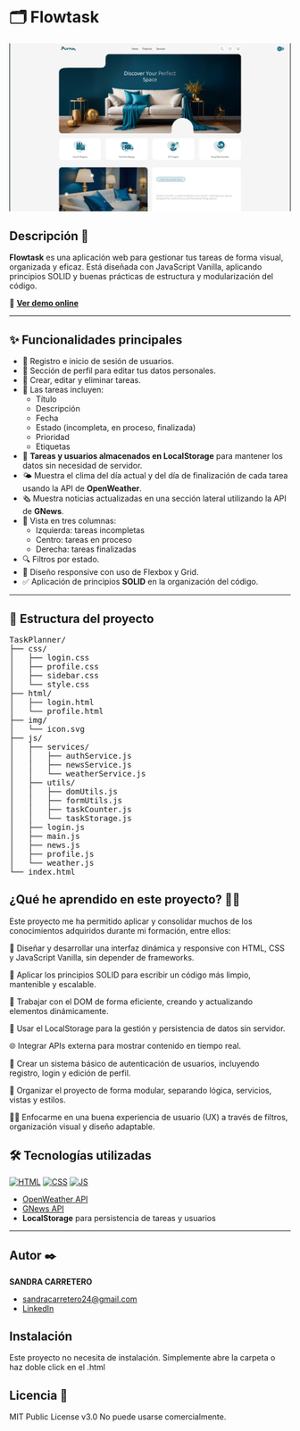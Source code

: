 # 🗂️ Flowtask
![Imagen del proyecto](https://github.com/SandraCarretero/ejercicio-final-maquetacion/blob/main/img/readme/furnih_landing.png)

## Descripción 📑

**Flowtask** es una aplicación web para gestionar tus tareas de forma visual, organizada y eficaz. Está diseñada con JavaScript Vanilla, aplicando principios SOLID y buenas prácticas de estructura y modularización del código.

🔗 **[Ver demo online](https://sandracarretero.github.io/TaskPlanner/html/login.html)**

---

## ✨ Funcionalidades principales

- 🔐 Registro e inicio de sesión de usuarios.
- 👤 Sección de perfil para editar tus datos personales.
- 📝 Crear, editar y eliminar tareas.
- 📅 Las tareas incluyen:
  - Título
  - Descripción
  - Fecha
  - Estado (incompleta, en proceso, finalizada)
  - Prioridad
  - Etiquetas
- 💾 **Tareas y usuarios almacenados en LocalStorage** para mantener los datos sin necesidad de servidor.
- 🌤️ Muestra el clima del día actual y del día de finalización de cada tarea usando la API de **OpenWeather**.
- 🗞️ Muestra noticias actualizadas en una sección lateral utilizando la API de **GNews**.
- 🧠 Vista en tres columnas:
  - Izquierda: tareas incompletas
  - Centro: tareas en proceso
  - Derecha: tareas finalizadas
- 🔍 Filtros por estado.
- 📱 Diseño responsive con uso de Flexbox y Grid.
- ✅ Aplicación de principios **SOLID** en la organización del código.

---

## 📁 Estructura del proyecto

<pre>
TaskPlanner/
├── css/
│   ├── login.css
│   ├── profile.css
│   ├── sidebar.css
│   └── style.css
├── html/
│   ├── login.html
│   └── profile.html
├── img/
│   └── icon.svg
├── js/
│   ├── services/
│   │   ├── authService.js
│   │   ├── newsService.js
│   │   └── weatherService.js
│   ├── utils/
│   │   ├── domUtils.js
│   │   ├── formUtils.js
│   │   ├── taskCounter.js
│   │   └── taskStorage.js
│   ├── login.js
│   ├── main.js
│   ├── news.js
│   ├── profile.js
│   └── weather.js
└── index.html
</pre>

## ¿Qué he aprendido en este proyecto? 🙇🏻

Este proyecto me ha permitido aplicar y consolidar muchos de los conocimientos adquiridos durante mi formación, entre ellos:

🧱 Diseñar y desarrollar una interfaz dinámica y responsive con HTML, CSS y JavaScript Vanilla, sin depender de frameworks.

🧠 Aplicar los principios SOLID para escribir un código más limpio, mantenible y escalable.

🧩 Trabajar con el DOM de forma eficiente, creando y actualizando elementos dinámicamente.

💾 Usar el LocalStorage para la gestión y persistencia de datos sin servidor.

🌐 Integrar APIs externa para mostrar contenido en tiempo real.

🔐 Crear un sistema básico de autenticación de usuarios, incluyendo registro, login y edición de perfil.

📂 Organizar el proyecto de forma modular, separando lógica, servicios, vistas y estilos.

🧑‍💻 Enfocarme en una buena experiencia de usuario (UX) a través de filtros, organización visual y diseño adaptable.

## 🛠️ Tecnologías utilizadas

[![HTML](https://img.shields.io/badge/HTML5-E34F26?style=for-the-badge&logo=html5&logoColor=white)](https://es.wikipedia.org/wiki/HTML5)
[![CSS](https://img.shields.io/badge/CSS3-1572B6?style=for-the-badge&logo=css3&logoColor=white)](https://es.wikipedia.org/wiki/CSS)
[![JS](https://shields.io/badge/JavaScript-F7DF1E?logo=JavaScript&logoColor=000&style=flat-square)](https://es.wikipedia.org/wiki/JavaScript)


- [OpenWeather API](https://openweathermap.org/)
- [GNews API](https://gnews.io/)
- **LocalStorage** para persistencia de tareas y usuarios

---

## Autor ✒️

**SANDRA CARRETERO**

- [sandracarretero24@gmail.com](sandracarretero24@gmail.com)
- [LinkedIn](https://www.linkedin.com/in/sandra-carretero-lopez/)
<!-- - [Porfolio web](https://tu-dominio.com/) -->

## Instalación

Este proyecto no necesita de instalación. Simplemente abre la carpeta o haz doble click en el .html

## Licencia 📄

MIT Public License v3.0
No puede usarse comercialmente.